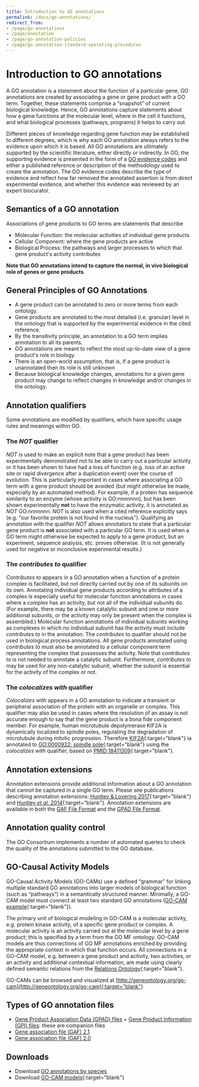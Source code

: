 ```yaml
---
title: Introduction to GO annotations
permalink: /docs/go-annotations/
redirect_from: 
- /page/go-annotations
- /page/annotation
- /page/go-annotation-policies
- /page/go-annotation-standard-operating-procedures
---
```


# Introduction to GO annotations

<!-- GO annotations: the model of biology. Annotations are statements describing the functions of specific genes, using concepts in the Gene Ontology. The simplest and most common annotation links one gene to one function, e.g. FZD4 + Wnt signaling pathway. Each statement is based on a specified piece of evidence. -->

A GO annotation is a statement about the function of a particular gene. GO annotations are created by associating a gene or gene product with a GO term. Together, these statements comprise a “snapshot” of current biological knowledge. Hence, GO annotations capture statements  about how a gene functions at the molecular level, where in the cell it functions, and what biological processes (pathways, programs) it helps to carry out.

Different pieces of knowledge regarding gene function may be established to different degrees, which is why each GO annotation always refers to the evidence upon which it is based. All GO annotations are ultimately supported by the scientific literature, either directly or indirectly. In GO, the supporting evidence is presented in the form of a [GO evidence codes](/docs/guide-go-evidence-codes/) and either a published reference or description of the methodology used to create the annotation. The GO evidence codes describe the type of evidence and reflect how far removed the annotated assertion is from direct experimental evidence, and whether this evidence was reviewed by an expert biocurator.


<!-- if ok to keep, delete from wiki: http://wiki.geneontology.org/index.php/Introduction_to_Annotation-->

## Semantics of a GO annotation
Associations of gene products to GO terms are statements that describe
+ Molecular Function: the molecular activities of individual gene products
+ Cellular Component: where the gene products are active
+ Biological Process: the pathways and larger processes to which that gene product's activity contributes

**Note that GO annotations intend to capture the normal, in vivo biological role of genes or gene products**.

<!-- if ok to keep, delete from wiki: http://wiki.geneontology.org/index.php/Introduction_to_Annotation-->

## General Principles of GO Annotations
+  A gene product can be annotated to zero or more terms from each ontology.
+  Gene products are annotated to the most detailed (i.e. granular) level in the ontology that is supported by the experimental evidence in the cited reference.
+  By the transitivity principle, an annotation to a GO term implies annotation to all its parents.
+  GO annotations are meant to reflect the most up-to-date view of a gene product's role in biology.  
+  There is an open-world assumption, that is, if a gene product is unannotated then its role is still unknown
+  Because biological knowledge changes, annotations for a given gene product may change to reflect changes in knowledge and/or changes in the ontology.

## Annotation qualifiers

Some annotations are modified by qualifiers, which have specific usage rules and meanings within GO.

### The *NOT* qualifier

*NOT* is used to make an explicit note that a gene product has been experimentally demonstrated not to be able to carry out a particular activity or it has been shown to have had a loss of function (e.g. loss of an active site or rapid divergence after a duplication event) over the course of evolution. This is particularly important in cases where associating a GO term with a gene product should be avoided (but might otherwise be made, especially by an automated method). For example, if a protein has sequence similarity to an enzyme (whose activity is GO:nnnnnnn), but has been shown experimentally **not** to have the enzymatic activity, it is annotated as *NOT* GO:nnnnnnn. *NOT* is also used when a cited reference explicitly says (e.g. "our favorite protein is not found in the nucleus"). Qualifying an annotation with the qualifier *NOT* allows annotators to state that a particular gene product is **not** associated with a particular GO term. It is used when a GO term might otherwise be expected to apply to a gene product, but an experiment, sequence analysis, etc. proves otherwise. (It is not generally used for negative or inconclusive experimental results.)

### The *contributes to* qualifier

*Contributes to* appears in a GO annotation when a function of a protein complex is facilitated, but not directly carried out by one of its subunits on its own. Annotating individual gene products according to attributes of a complex is especially useful for molecular function annotations in cases where a complex has an activity, but not all of the individual subunits do. (For example, there may be a known catalytic subunit and one or more additional subunits, or the activity may only be present when the complex is assembled.) Molecular function annotations of individual subunits working as complexes in which no individual subunit has the activity must include *contributes to* in the annotation. The *contributes to* qualifier should not be used in biological process annotations. All gene products annotated using *contributes to* must also be annotated to a cellular component term representing the complex that possesses the activity. Note that *contributes to* is not needed to annotate a catalytic subunit. Furthermore, *contributes to* may be used for any non-catalytic subunit, whether the subunit is essential for the activity of the complex or not.

### The *colocalizes with* qualifier

*Colocalizes with* appears in a GO annotation to indicate a transient or peripheral association of the protein with an organelle or complex. This qualifier may also be used in cases where the resolution of an assay is not accurate enough to say that the gene product is a bona fide component member. For example, human microtubule depolymerase KIF2A is dynamically localized to spindle poles, regulating the degradation of microtubule during mitotic progression. Therefore [KIF2A](http://www.uniprot.org/uniprot/O00139){:target="blank"} ia annotated to [GO:0000922: spindle pole](http://amigo.geneontology.org/amigo/term/GO:0000922){:target="blank"} using the *colocalizes with* qualifier, based on [PMID:18411309](https://www.ncbi.nlm.nih.gov/pubmed/18411309){:target="blank"}.

<!-- ????-->
## Annotation extensions
Annotation extensions provide additional information about a GO annotation that cannot be captured in a single GO term. Please see publications describing annotation extensions: [Huntley & Lovering 2017](https://www.ncbi.nlm.nih.gov/pubmed/27812947){:target="blank"} and [Huntley *et al.* 2014](https://www.ncbi.nlm.nih.gov/pubmed/24885854){:target="blank"}. Annotation extensions are available in both the [GAF File Format](/docs/go-annotation-file-gaf-format-21/#annotation-extension-column-16) and the [GPAD File Format](/docs/gene-product-association-data-gpad-format/#annotation-extension).

<!-- ????-->
## Annotation quality control
The GO Consortium implements a number of automated queries to check the quality of the annotations submitted to the GO database.

## GO-Causal Activity Models
GO-Causal Activity Models (GO-CAMs) use a defined “grammar” for linking multiple standard GO annotations into larger models of biological function (such as “pathways”) in a semantically structured manner. Minimally, a GO-CAM model must connect at least two standard GO annotations ([GO-CAM example](http://noctua.geneontology.org/editor/graph/gomodel:5323da1800000002){:target="blank"}).

The primary unit of biological modeling in GO-CAM is a molecular activity, e.g. protein kinase activity, of a specific gene product or complex. A molecular activity is an activity carried out at the molecular level by a gene product; this is specified by a term from the GO MF ontology. GO-CAM models are thus connections of GO MF annotations enriched by providing the appropriate context in which that function occurs. All connections in a GO-CAM model, e.g. between a gene product and activity, two activities, or an activity and additional contextual information, are made using clearly defined semantic relations from the [Relations Ontology](http://www.obofoundry.org/ontology/ro.html){:target="blank"}.

GO-CAMs can be browsed and visualized at [http://geneontology.org/go-cam](http://geneontology.org/go-cam){:target="blank"}

## Types of GO annotation files
* [Gene Product Association Data (GPAD) files](/docs/gene-product-association-data-gpad-format/) + [Gene Product Information (GPI) files](/docs/gene-product-information-gpi-format/): these are companion files
* [Gene association file (GAF) 2.1](/docs/go-annotation-file-gaf-format-21/)
* [Gene association file (GAF) 2.0](/docs/go-annotation-file-gaf-format-20/)


## Downloads
* Download [GO annotations by species](/docs/download-go-annotations/)
* Download [GO-CAM models](http://geneontology.org/go-cam){:target="blank"}
